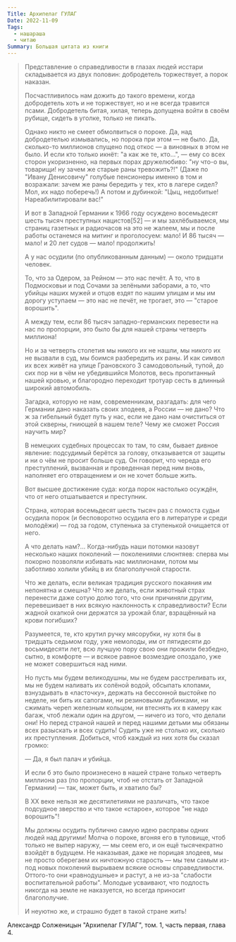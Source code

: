 ```yaml
---
Title: Архипелаг ГУЛАГ
Date: 2022-11-09
Tags:
  - нашараша
  - читаю
Summary: Большая цитата из книги
---
```


> Представление о справедливости в глазах людей исстари складывается из двух половин: добродетель торжествует, а порок наказан.
>
> Посчастливилось нам дожить до такого времени, когда добродетель хоть и не торжествует, но и не всегда травится псами. Добродетель битая, хилая, теперь допущена войти в своём рубище, сидеть в уголке, только не пикать.
>
> Однако никто не смеет обмолвиться о пороке. Да, над добродетелью измывались, но порока при этом — не было. Да, сколько-то миллионов спущено под откос — а виновных в этом не было. И если кто только икнёт: "а как же те, кто…", — ему со всех сторон укоризненно, на первых порах дружелюбиво: "ну что-о вы, товарищи! ну зачем же старые раны тревожить?!" (Даже по "Ивану Денисовичу" голубые пенсионеры именно в том и возражали: зачем же раны бередить у тех, кто в лагере сидел? Мол, их надо поберечь!) А потом и дубинкой: "Цыц, недобитые! Нареабилитировали вас!"
>
> И вот в Западной Германии к 1966 году осуждено восемьдесят шесть тысяч преступных нацистов[52] — и мы захлёбываемся, мы страниц газетных и радиочасов на это не жалеем, мы и после работы останемся на митинг и проголосуем: мало! И 86 тысяч — мало! и 20 лет судов — мало! продолжить!
>
> А у нас осудили (по опубликованным данным) — около тридцати человек.
>
> То, что за Одером, за Рейном — это нас печёт. А то, что в Подмосковьи и под Сочами за зелёными заборами, а то, что убийцы наших мужей и отцов ездят по нашим улицам и мы им дорогу уступаем — это нас не печёт, не трогает, это — "старое ворошить".
>
> А между тем, если 86 тысяч западно-германских перевести на нас по пропорции, это было бы для нашей страны четверть миллиона!
>
> Но и за четверть столетия мы никого их не нашли, мы никого их не вызвали в суд, мы боимся разбередить их раны. И как символ их всех живёт на улице Грановского 3 самодовольный, тупой, до сих пор ни в чём не убедившийся Молотов, весь пропитанный нашей кровью, и благородно переходит тротуар сесть в длинный широкий автомобиль.
>
> Загадка, которую не нам, современникам, разгадать: для чего Германии дано наказать своих злодеев, а России — не дано? Что ж за гибельный будет путь у нас, если не дано нам очиститься от этой скверны, гниющей в нашем теле? Чему же сможет Россия научить мир?
>
> В немецких судебных процессах то там, то сям, бывает дивное явление: подсудимый берётся за голову, отказывается от защиты и ни о чём не просит больше суд. Он говорит, что череда его преступлений, вызванная и проведенная перед ним вновь, наполняет его отвращением и он не хочет больше жить.
>
> Вот высшее достижение суда: когда порок настолько осуждён, что от него отшатывается и преступник.
> 
> Страна, которая восемьдесят шесть тысяч раз с помоста судьи осудила порок (и бесповоротно осудила его в литературе и среди молодёжи) — год за годом, ступенька за ступенькой очищается от него.
> 
> А что делать нам?… Когда-нибудь наши потомки назовут несколько наших поколений — поколениями слюнтяев: сперва мы покорно позволяли избивать нас миллионами, потом мы заботливо холили убийц в их благополучной старости.
> 
> Что же делать, если великая традиция русского покаяния им непонятна и смешна? Что же делать, если животный страх перенести даже сотую долю того, что они причиняли другим, перевешивает в них всякую наклонность к справедливости? Если жадной охапкой они держатся за урожай благ, взращённый на крови погибших?
>
> Разумеется, те, кто крутил ручку мясорубки, ну хотя бы в тридцать седьмом году, уже немолоды, им от пятидесяти до восьмидесяти лет, всю лучшую пору свою они прожили безбедно, сытно, в комфорте — и всякое равное возмездие опоздало, уже не может совершиться над ними.
>
> Но пусть мы будем великодушны, мы не будем расстреливать их, мы не будем наливать их солёной водой, обсыпать клопами, взнуздывать в «ласточку», держать на бессонной выстойке по неделе, ни бить их сапогами, ни резиновыми дубинками, ни сжимать череп железным кольцом, ни втеснять их в камеру как багаж, чтоб лежали один на другом, — ничего из того, что делали они! Но перед страной нашей и перед нашими детьми мы обязаны всех разыскать и всех судить! Судить уже не столько их, сколько их преступления. Добиться, чтоб каждый из них хотя бы сказал громко:
>
> — Да, я был палач и убийца.
>
> И если б это было произнесено в нашей стране только четверть миллиона раз (по пропорции, чтоб не отстать от Западной Германии) — так, может быть, и хватило бы?
>
> В ХХ веке нельзя же десятилетиями не различать, что такое подсудное зверство и что такое «старое», которое "не надо ворошить"!
>
> Мы должны осудить публично самую идею расправы одних людей над другими! Молча о пороке, вгоняя его в туловище, чтоб только не выпер наружу, — мы сеем его, и он ещё тысячекратно взойдёт в будущем. Не наказывая, даже не порицая злодеев, мы не просто оберегаем их ничтожную старость — мы тем самым из-под новых поколений вырываем всякие основы справедливости. Оттого-то они «равнодушные» и растут, а не из-за "слабости воспитательной работы". Молодые усваивают, что подлость никогда на земле не наказуется, но всегда приносит благополучие.
> 
> И неуютно же, и страшно будет в такой стране жить!

Александр Солженицын "Архипелаг ГУЛАГ", том. 1, часть первая, глава 4.